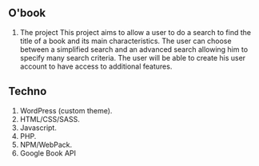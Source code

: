## O'book
1. The project
This project aims to allow a user to do a search to find the title of a book and its main characteristics.
The user can choose between a simplified search and an advanced search allowing him to specify many search criteria. The user will be able to create his user account to have access to additional features.
## Techno
1. WordPress (custom theme).
2. HTML/CSS/SASS.
3. Javascript.
4. PHP.
5. NPM/WebPack.
6. Google Book API
